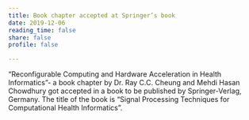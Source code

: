 ```yaml
---
title: Book chapter accepted at Springer’s book
date: 2019-12-06
reading_time: false
share: false
profile: false

---
```


<!--more-->

“Reconfigurable Computing and Hardware Acceleration in Health Informatics”- a book chapter by Dr. Ray C.C. Cheung and Mehdi Hasan Chowdhury got accepted in a book to be published by Springer-Verlag, Germany. The title of the book is “Signal Processing Techniques for Computational Health Informatics”.